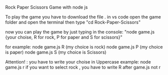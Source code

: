 Rock Paper Scissors Game with node js

To play the game you have to download the file .
in vs code open the game folder and open the terminal  then type "cd Rock-Paper-Scissors"

now you can play the game by just typing in the console: "node game.js {your choise, R for rock, P for paper and S for scissors}"

for example:
node game.js R          (my choice is rock)
node game.js P          (my choice is paper)
node game.js S          (my choice is Scissors)

Attention! :
you have to write your choise in Uppercase 
example:
node game.js r        if you want to select rock , you have to write R after game.js not r

